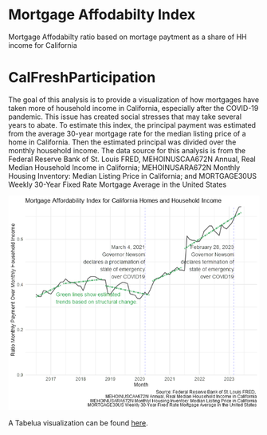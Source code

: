 # Mortgage Affodabilty Index
Mortgage Affodabilty ratio based on mortage paytment as a share of HH income for California

# CalFreshParticipation

<!-- badges: start -->
<!-- badges: end -->

The goal of this analysis is to provide a visualization of how mortgages have taken more of household income in California, especially after the COVID-19 pandemic. This issue has created social stresses that may take several years to abate.
To estimate this index, the principal payment was estimated from the average 30-year mortgage rate for the median listing price of a home in California. Then the estimated principal was divided over the monthly household income.
The data source for this analysis is from the Federal Reserve Bank of St. Louis FRED, MEHOINUSCAA672N Annual, Real Median Household Income in California; MEHOINUSARA672N Monthly Housing Inventory: Median Listing Price in California; and MORTGAGE30US Weekly 30-Year Fixed Rate Mortgage Average in the United States

![Scatter Plot County Population vs Household SNAP.](figures/trendLineMoPymsOvrHHInc.png)

A Tabelua visualization can be found [here](https://public.tableau.com/app/profile/m.ev1333/viz/MorgageAffordabilityIndexForCaliforniaHomes/Dashboard1#1).


